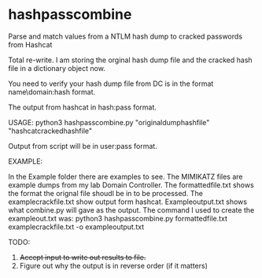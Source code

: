 # hashpasscombine

Parse and match values from a NTLM hash dump to cracked passwords from Hashcat
  
Total re-write.  I am storing the orginal hash dump file and the cracked hash file in a dictionary object now.

You need to verify your hash dump file from DC is in the format name\\domain:hash format.

The output from hashcat in hash:pass format.

USAGE:  python3 hashpasscombine.py "originaldumphashfile" "hashcatcrackedhashfile"

Output from script will be in user:pass format.

EXAMPLE:

In the Example folder there are examples to see. The MIMIKATZ files are example dumps from my lab Domain Controller. The formattedfile.txt shows the format the orignal file shoudl be in to be processed. The examplecrackfile.txt show output form hashcat. Exampleoutput.txt shows what combine.py will gave as the output. The command I used to create the exampleout.txt was:
	python3 hashpasscombine.py formattedfile.txt examplecrackfile.txt -o exampleoutput.txt

TODO:

1) ~~Accept input to write out results to file.~~
2) Figure out why the output is in reverse order (if it matters)


